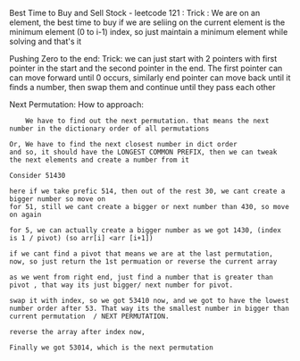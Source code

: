 Best Time to Buy and Sell Stock - leetcode 121 :
	Trick : We are on an element, the best time to buy if we are seliing on the current element is the minimum element (0 to i-1) index, so just maintain a minimum element while solving and that's it

Pushing Zero to the end:
	Trick: we can just start with 2 pointers with first pointer in the start and the second pointer in the end. The first pointer can can  move forward until 0 occurs, similarly end pointer can move back until it finds a number, then swap them  and continue until they pass each other

Next Permutation:
	How to approach:

		We have to find out the next permutation. that means the next number in the dictionary order of all permutations

	Or, We have to find the next closest number in dict order
	and so, it should have the LONGEST COMMON PREFIX, then we can tweak the next elements and create a number from it
	
	Consider 51430
	
	here if we take prefic 514, then out of the rest 30, we cant create a bigger number so move on
	for 51, still we cant create a bigger or next number than 430, so move on again
	
	for 5, we can actually create a bigger number as we got 1430, (index is 1 / pivot) (so arr[i] <arr [i+1])
	
	if we cant find a pivot that means we are at the last permutation, now, so just return the 1st permuation or reverse the current array
	
	as we went from right end, just find a number that is greater than pivot , that way its just bigger/ next number for pivot.
	
	swap it with index, so we got 53410 now, and we got to have the lowest number order after 53. That way its the smallest number in bigger than current permutation  / NEXT PERMUTATION.
	
	reverse the array after index now,
	
	Finally we got 53014, which is the next permutation


